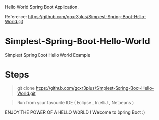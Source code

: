 Hello World Spring Boot Application.

Reference: https://github.com/goxr3plus/Simplest-Spring-Boot-Hello-World.git

# Simplest-Spring-Boot-Hello-World

Simplest Spring Boot Hello World Example 


# Steps

> git clone https://github.com/goxr3plus/Simplest-Spring-Boot-Hello-World.git

> Run from your favourite IDE ( Eclipse , IntelliJ , Netbeans )

ENJOY THE POWER OF A HELLO WORLD ! Welcome to Spring Boot :)
